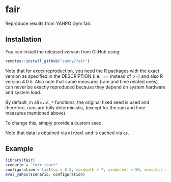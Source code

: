 # fair

Reproduce results from YAHPO Gym fair.

## Installation

You can install the released version from GitHub using:

``` r
remotes::install_github("sumny/fair")
```

Note that for *exact* reproduction, you need the R packages with the exact version as specified in the DESCRIPTION
(i.e., == instead of >=) and also R version 4.0.5.
Also note that some measures (ram and time related ones) can never be exactly reproduced because they depend on system
hardware and system load.

By default, in all `eval_*` functions, the original fixed seed is used and therefore, runs are fully deterministic,
(except for the ram and time measures mentioned above).

To change this, simply provide a custom seed.

Note that data is obtained via `mlr3oml` and is cached via `qs`.

## Example

```r
library(fair)
scenario = "fair_rpart"
configuration = list(cp = 0.5, maxdepth = 7, minbucket = 50, minsplit = 20, pre_post = "pre", reweighing_os_alpha = 0.05, trainsize = 0.11, task_id = "190424")
eval_yahpo(scenario, configuration)
```
